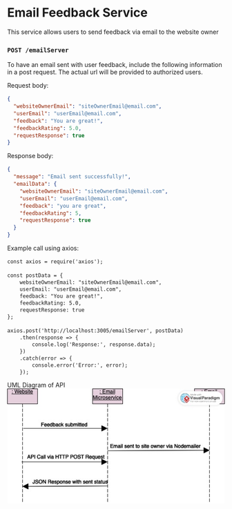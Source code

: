 # Email Feedback Service

This service allows users to send feedback via email to the website owner

### `POST /emailServer`

To have an email sent with user feedback, include the following information in a post request. The actual url will be provided to authorized users.

Request body:

```json
{
  "websiteOwnerEmail": "siteOwnerEmail@email.com",
  "userEmail": "userEmail@email.com",
  "feedback": "You are great!",
  "feedbackRating": 5.0,
  "requestResponse": true
}
```

Response body:

```json
{
  "message": "Email sent successfully!",
  "emailData": {
    "websiteOwnerEmail": "siteOwnerEmail@email.com",
    "userEmail": "userEmail@email.com",
    "feedback": "you are great",
    "feedbackRating": 5,
    "requestResponse": true
  }
}
```

Example call using axios:

```
const axios = require('axios');

const postData = {
    websiteOwnerEmail: "siteOwnerEmail@email.com",
    userEmail: "userEmail@email.com",
    feedback: "You are great!",
    feedbackRating: 5.0,
    requestResponse: true
};

axios.post('http://localhost:3005/emailServer', postData)
    .then(response => {
        console.log('Response:', response.data);
    })
    .catch(error => {
        console.error('Error:', error);
    });
```
UML Diagram of API
![UML Diagram](EmailServer.vpd.jpg)